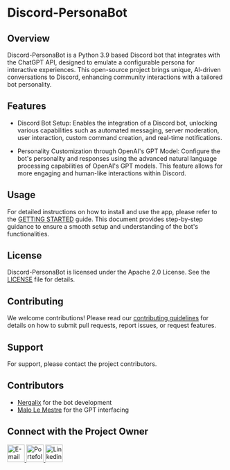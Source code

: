 # Discord-PersonaBot

## Overview

Discord-PersonaBot is a Python 3.9 based Discord bot that integrates with the ChatGPT API, designed to emulate a configurable persona for interactive experiences. This open-source project brings unique, AI-driven conversations to Discord, enhancing community interactions with a tailored bot personality.

## Features

- Discord Bot Setup: Enables the integration of a Discord bot, unlocking various capabilities such as automated messaging, server moderation, user interaction, custom command creation, and real-time notifications.

- Personality Customization through OpenAI's GPT Model: Configure the bot's personality and responses using the advanced natural language processing capabilities of OpenAI's GPT models. This feature allows for more engaging and human-like interactions within Discord.

## Usage

For detailed instructions on how to install and use the  app, please refer to the [GETTING STARTED](./GETTING_STARTED.md) guide. This document provides step-by-step guidance to ensure a smooth setup and understanding of the bot's functionalities.

## License

Discord-PersonaBot is licensed under the Apache 2.0 License. See the [LICENSE](./LICENCE) file for details.

## Contributing

We welcome contributions! Please read our [contributing guidelines](./CONTRIBUTING) for details on how to submit pull requests, report issues, or request features.
  
## Support

For support, please contact the project contributors. 

## Contributors

- [Nergalix](https://github.com/Nergalix) for the bot development
- [Malo Le Mestre](https://github.com/MaloLM) for the GPT interfacing

<!-- <a href = "https://github.com/MaloLM/Discord-PersonaBot/contributors">
   <img src = "https://contrib.rocks/image?repo=MaloLM/Discord-PersonaBot"/>
 </a> -->



## Connect with the Project Owner

<div> 
   <a href="https://portfolio.dopee.io/#/contact" target="_blank">
      <img src="https://img.shields.io/badge/Email-D14836?style=for-the-badge&logo=maildotru&logoColor=white" alt="E-mail" height=40>
   </a>
   
   <a href="https://portfolio.dopee.io" target="_blank">
      <img src="https://img.shields.io/badge/Portefolio-green?style=for-the-badge&logo=vuedotjs&logoColor=white" alt="Portefolio" height=40>
   </a>
   
   <a href="https://www.linkedin.com/in/malo-le-mestre/" target="_blank">
      <img src="https://img.shields.io/badge/LinkedIn-0077B5?style=for-the-badge&logo=linkedin&logoColor=white" alt="Linkedin" height=40>
   </a>
</div>

